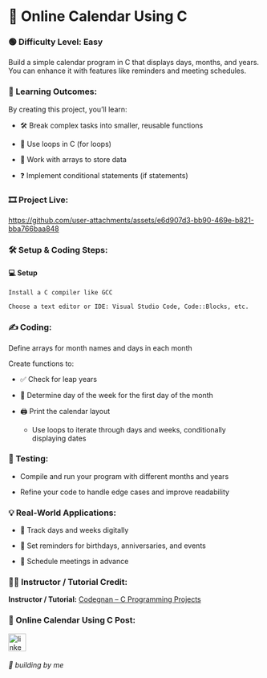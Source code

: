 # 📅 Online Calendar Using C

### 🟢 Difficulty Level: Easy

Build a simple calendar program in C that displays days, months, and years. You can enhance it with features like reminders and meeting schedules.

### 🎯 Learning Outcomes:

By creating this project, you’ll learn:

- 🛠 Break complex tasks into smaller, reusable functions

- 🔁 Use loops in C (for loops)

- 📂 Work with arrays to store data

- ❓ Implement conditional statements (if statements)

### 🎞️  Project Live:


https://github.com/user-attachments/assets/e6d907d3-bb90-469e-b821-bba766baa848


### 🛠 Setup & Coding Steps:
#### 💻 Setup
```
Install a C compiler like GCC

Choose a text editor or IDE: Visual Studio Code, Code::Blocks, etc.
```
### ✍️ Coding:

Define arrays for month names and days in each month

Create functions to:

- ✅ Check for leap years

- 📅 Determine day of the week for the first day of the month

- 🖨 Print the calendar layout

   - Use loops to iterate through days and weeks, conditionally displaying dates

### 🧪 Testing:

 - Compile and run your program with different months and years

- Refine your code to handle edge cases and improve readability

### 💡 Real-World Applications:

- 📆 Track days and weeks digitally

- 🔔 Set reminders for birthdays, anniversaries, and events

- 📌 Schedule meetings in advance

### 👨‍🏫 Instructor / Tutorial Credit: 

**Instructor / Tutorial:** [Codegnan – C Programming Projects](https://codegnan.com/c-programming-projects/)


### 📰 Online Calendar Using C Post:
  <a href="https://www.linkedin.com/posts/muaddh-alsway_cprogramming-softwareengineering-learningbydoing-activity-7365871724539670528-YTjP?utm_source=share&utm_medium=member_desktop&rcm=ACoAADejAqQBo4IKkDbZQ2uIFfqpjS0OHOJntq8" target="_blank">
    <img src="https://img.shields.io/static/v1?message=LinkedIn&logo=linkedin&label=&color=0077B5&logoColor=white&labelColor=&style=for-the-badge" height="35" alt="linkedin logo"  />
  </a>

  
  ###### 👤 building by me

